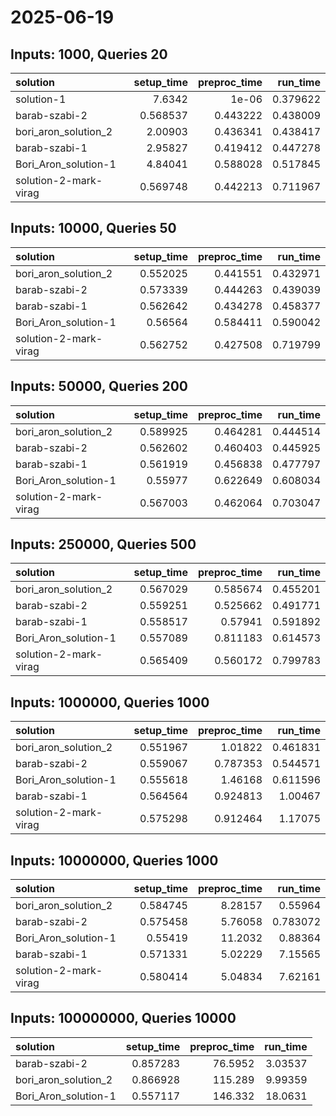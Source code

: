 # 2025-06-19

## Inputs: 1000, Queries 20

| solution              |   setup_time |   preproc_time |   run_time |
|:----------------------|-------------:|---------------:|-----------:|
| solution-1            |     7.6342   |       1e-06    |   0.379622 |
| barab-szabi-2         |     0.568537 |       0.443222 |   0.438009 |
| bori_aron_solution_2  |     2.00903  |       0.436341 |   0.438417 |
| barab-szabi-1         |     2.95827  |       0.419412 |   0.447278 |
| Bori_Aron_solution-1  |     4.84041  |       0.588028 |   0.517845 |
| solution-2-mark-virag |     0.569748 |       0.442213 |   0.711967 |

## Inputs: 10000, Queries 50

| solution              |   setup_time |   preproc_time |   run_time |
|:----------------------|-------------:|---------------:|-----------:|
| bori_aron_solution_2  |     0.552025 |       0.441551 |   0.432971 |
| barab-szabi-2         |     0.573339 |       0.444263 |   0.439039 |
| barab-szabi-1         |     0.562642 |       0.434278 |   0.458377 |
| Bori_Aron_solution-1  |     0.56564  |       0.584411 |   0.590042 |
| solution-2-mark-virag |     0.562752 |       0.427508 |   0.719799 |

## Inputs: 50000, Queries 200

| solution              |   setup_time |   preproc_time |   run_time |
|:----------------------|-------------:|---------------:|-----------:|
| bori_aron_solution_2  |     0.589925 |       0.464281 |   0.444514 |
| barab-szabi-2         |     0.562602 |       0.460403 |   0.445925 |
| barab-szabi-1         |     0.561919 |       0.456838 |   0.477797 |
| Bori_Aron_solution-1  |     0.55977  |       0.622649 |   0.608034 |
| solution-2-mark-virag |     0.567003 |       0.462064 |   0.703047 |

## Inputs: 250000, Queries 500

| solution              |   setup_time |   preproc_time |   run_time |
|:----------------------|-------------:|---------------:|-----------:|
| bori_aron_solution_2  |     0.567029 |       0.585674 |   0.455201 |
| barab-szabi-2         |     0.559251 |       0.525662 |   0.491771 |
| barab-szabi-1         |     0.558517 |       0.57941  |   0.591892 |
| Bori_Aron_solution-1  |     0.557089 |       0.811183 |   0.614573 |
| solution-2-mark-virag |     0.565409 |       0.560172 |   0.799783 |

## Inputs: 1000000, Queries 1000

| solution              |   setup_time |   preproc_time |   run_time |
|:----------------------|-------------:|---------------:|-----------:|
| bori_aron_solution_2  |     0.551967 |       1.01822  |   0.461831 |
| barab-szabi-2         |     0.559067 |       0.787353 |   0.544571 |
| Bori_Aron_solution-1  |     0.555618 |       1.46168  |   0.611596 |
| barab-szabi-1         |     0.564564 |       0.924813 |   1.00467  |
| solution-2-mark-virag |     0.575298 |       0.912464 |   1.17075  |

## Inputs: 10000000, Queries 1000

| solution              |   setup_time |   preproc_time |   run_time |
|:----------------------|-------------:|---------------:|-----------:|
| bori_aron_solution_2  |     0.584745 |        8.28157 |   0.55964  |
| barab-szabi-2         |     0.575458 |        5.76058 |   0.783072 |
| Bori_Aron_solution-1  |     0.55419  |       11.2032  |   0.88364  |
| barab-szabi-1         |     0.571331 |        5.02229 |   7.15565  |
| solution-2-mark-virag |     0.580414 |        5.04834 |   7.62161  |

## Inputs: 100000000, Queries 10000

| solution             |   setup_time |   preproc_time |   run_time |
|:---------------------|-------------:|---------------:|-----------:|
| barab-szabi-2        |     0.857283 |        76.5952 |    3.03537 |
| bori_aron_solution_2 |     0.866928 |       115.289  |    9.99359 |
| Bori_Aron_solution-1 |     0.557117 |       146.332  |   18.0631  |